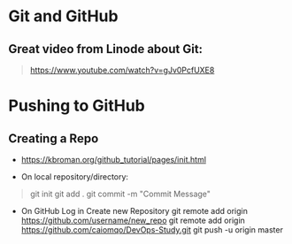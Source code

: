 # Git and GitHub

## Great video from Linode about Git:
> https://www.youtube.com/watch?v=gJv0PcfUXE8

# Pushing to GitHub

## Creating a Repo
- https://kbroman.org/github_tutorial/pages/init.html

- On local repository/directory:
> git init
> git add . 
> git commit -m "Commit Message"

- On GitHub
    Log in
    Create new Repository
    git remote add origin https://github.com/username/new_repo
    git remote add origin https://github.com/caiomqo/DevOps-Study.git
    git push -u origin master
